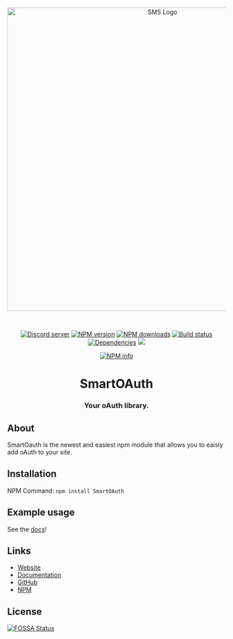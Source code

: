 <div align="center">
  <br />
  <p>
    <a href="https://smart-systems.xyz"><img src="https://cdn.discordapp.com/attachments/628756152972214283/744839487326257222/SSBannerC.png" width="700px" alt="SMS Logo" id="banner" /></a>
  </p>
  <br>
  <p>
    <a href="https://discord.gg/J7j4wJQ"><img src="https://img.shields.io/discord/651322583328751627?color=7289da&logo=discord&logoColor=white" alt="Discord server" /></a>
    <a href="https://www.npmjs.com/package/smartoauth"><img src="https://img.shields.io/npm/v/smartoauth.svg?maxAge=3600" alt="NPM version" /></a>
    <a href="https://www.npmjs.com/package/smartoauth"><img src="https://img.shields.io/npm/dt/smartoauth.svg?maxAge=3600" alt="NPM downloads" /></a>
    <a href="https://travis-ci.org/SmartSystemsGithub/smartoauth"><img src="https://travis-ci.org/SmartSystemsGithub/smartoauth.svg" alt="Build status" /></a>
    <a href="https://david-dm.org/SmartSystemsGithub/smartoauth"><img src="https://img.shields.io/david/SmartSystemsGithub/smartoauth.svg?maxAge=3600" alt="Dependencies" /></a></a>
    <a href="https://app.fossa.com/projects/git%2Bgithub.com%2FSmartSystemsGithub%2FSmartOAuth?ref=badge_shield" alt="FOSSA Status"><img src="https://app.fossa.com/api/projects/git%2Bgithub.com%2FSmartSystemsGithub%2FSmartOAuth.svg?type=shield"/></a>
  </p>
  <p>
    <a href="https://nodei.co/npm/smartoauth/"><img src="https://nodei.co/npm/smartoauth.png?downloads=true&stars=true" alt="NPM info" /></a>
  </p>
</div>

<div align=center>
    <h1><strong> SmartOAuth </strong></h1>
    <h3>Your oAuth library.</h3>
</div>




## About

SmartOauth is the newest and easiest npm module that allows you to eaisly add oAuth to your site.


## Installation

NPM Command: `npm install SmartOAuth` 


## Example usage

See the [docs](https://docs.smart-systems.xyz)!


## Links

- [Website](https://beta.smart-systems.xyz/)
- [Documentation](https://docs.smart-systems.xyz)
- [GitHub](https://github.com/SmartSystemsGithub/SmartOAuth)
- [NPM](https://www.npmjs.com/package/smartoauth)

## License
[![FOSSA Status](https://app.fossa.com/api/projects/git%2Bgithub.com%2FSmartSystemsGithub%2FSmartOAuth.svg?type=large)](https://app.fossa.com/projects/git%2Bgithub.com%2FSmartSystemsGithub%2FSmartOAuth?ref=badge_large)